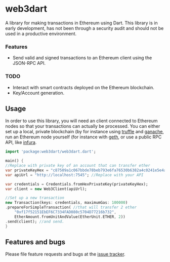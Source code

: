 # web3dart

A library for making transactions in Ethereum using Dart. This library
is in early development, has not been through a security audit and
should not be used in a productive environment.

### Features
- Send valid and signed transactions to an Ethereum client using the
  JSON-RPC API.
### TODO
- Interact with smart contracts deployed on the Ethereum blockchain.
- Key/Account generation.

## Usage

In order to use this library, you will need an client connected to
Ethereum nodes so that your transactions can actually be processed. You
can either set up a local, private blockchain (by for instance using
[truffle](http://truffleframework.com/) and
[ganache](http://truffleframework.com/ganache/), run an Ethereum node
yourself (for instance with [geth](https://github.com/ethereum/go-ethereum/wiki/geth),
or use a public RPC API, like [infura](https://infura.io/).

```dart
import 'package:web3dart/web3dart.dart';

main() {
//Replace with private key of an account that can transfer ether
var privateKeyHex = "c87509a1c067bbde78beb793e6fa76530b6382a4c0241e5e4a9ec0a0f44dc0d3";
var apiUrl = "http://localhost:7545"; //Replace with your API

var credentials = Credentials.fromHexPrivateKey(privateKeyHex);
var client = new Web3Client(apiUrl);

//Set up a new transaction
new Transaction(keys: credentials, maximumGas: 100000)
.prepareForSimpleTransaction( //that will transfer 2 ether
    "0xf17f52151EbEF6C7334FAD080c5704D77216b732",
    EtherAmount.fromUnitAndValue(EtherUnit.ETHER, 2))
.send(client); //and send.
}
```
## Features and bugs

Please file feature requests and bugs at the [issue tracker][tracker].

[tracker]: https://github.com/simolus3/web3dart/issues/new

